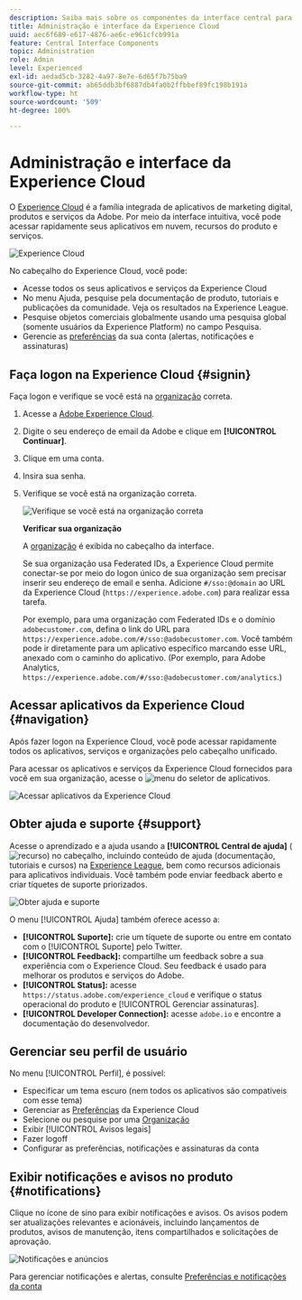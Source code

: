 ```yaml
---
description: Saiba mais sobre os componentes da interface central para a Experience Cloud. Obtenha ajuda sobre a administração de usuários e produtos no Admin Console, habilite os aplicativos para os serviços da Experience Cloud. Obtenha ajuda sobre a Biblioteca de público-alvo, os Atributos do cliente, os Ativos da Experience Cloud e muito mais.
title: Administração e interface da Experience Cloud
uuid: aec6f689-e617-4876-ae6c-e961cfcb991a
feature: Central Interface Components
topic: Administration
role: Admin
level: Experienced
exl-id: aedad5cb-3282-4a97-8e7e-6d65f7b75ba9
source-git-commit: ab65ddb3bf6887db4fa0b2ffbbef89fc198b191a
workflow-type: ht
source-wordcount: '509'
ht-degree: 100%

---
```


# Administração e interface da Experience Cloud

O [Experience Cloud](https://experience.adobe.com) é a família integrada de aplicativos de marketing digital, produtos e serviços da Adobe. Por meio da interface intuitiva, você pode acessar rapidamente seus aplicativos em nuvem, recursos do produto e serviços.

![Experience Cloud](assets/landing.png)

No cabeçalho do Experience Cloud, você pode:

* Acesse todos os seus aplicativos e serviços da Experience Cloud
* No menu Ajuda, pesquise pela documentação de produto, tutoriais e publicações da comunidade. Veja os resultados na Experience League.
* Pesquise objetos comerciais globalmente usando uma pesquisa global (somente usuários da Experience Platform) no campo Pesquisa.
* Gerencie as [preferências](features/account-preferences.md) da sua conta (alertas, notificações e assinaturas)

## Faça logon na Experience Cloud {#signin}

Faça logon e verifique se você está na [organização](administration/organizations.md) correta.

1. Acesse a [Adobe Experience Cloud](https://experience.adobe.com).
1. Digite o seu endereço de email da Adobe e clique em **[!UICONTROL Continuar]**.
1. Clique em uma conta.
1. Insira sua senha.
1. Verifique se você está na organização correta.

   ![Verifique se você está na organização correta](assets/organizations-menu.png)

   **Verificar sua organização**

   A [organização](administration/organizations.md) é exibida no cabeçalho da interface.

   Se sua organização usa Federated IDs, a Experience Cloud permite conectar-se por meio do logon único de sua organização sem precisar inserir seu endereço de email e senha. Adicione `#/sso:@domain` ao URL da Experience Cloud (`https://experience.adobe.com`) para realizar essa tarefa.

   Por exemplo, para uma organização com Federated IDs e o domínio `adobecustomer.com`, defina o link do URL para `https://experience.adobe.com/#/sso:@adobecustomer.com`. Você também pode ir diretamente para um aplicativo específico marcando esse URL, anexado com o caminho do aplicativo. (Por exemplo, para Adobe Analytics, `https://experience.adobe.com/#/sso:@adobecustomer.com/analytics`.)

## Acessar aplicativos da Experience Cloud {#navigation}

Após fazer logon na Experience Cloud, você pode acessar rapidamente todos os aplicativos, serviços e organizações pelo cabeçalho unificado.

Para acessar os aplicativos e serviços da Experience Cloud fornecidos para você em sua organização, acesse o ![menu](assets/apps-icon.png) do seletor de aplicativos.

![Acessar aplicativos da Experience Cloud](assets/platform-core-services.png)

## Obter ajuda e suporte {#support}

Acesse o aprendizado e a ajuda usando a **[!UICONTROL Central de ajuda]** (![recurso](assets/help-icon.png)) no cabeçalho, incluindo conteúdo de ajuda (documentação, tutoriais e cursos) na [Experience League](https://experienceleague.adobe.com/pt-br?lang=pt-BR#home), bem como recursos adicionais para aplicativos individuais. Você também pode enviar feedback aberto e criar tíquetes de suporte priorizados.

![Obter ajuda e suporte](assets/search-menu.png)

O menu [!UICONTROL Ajuda] também oferece acesso a:

* **[!UICONTROL Suporte]:** crie um tíquete de suporte ou entre em contato com o [!UICONTROL Suporte] pelo Twitter.
* **[!UICONTROL Feedback]:** compartilhe um feedback sobre a sua experiência com o Experience Cloud. Seu feedback é usado para melhorar os produtos e serviços do Adobe.
* **[!UICONTROL Status]:** acesse `https://status.adobe.com/experience_cloud` e verifique o status operacional do produto e [!UICONTROL Gerenciar assinaturas].
* **[!UICONTROL Developer Connection]:** acesse `adobe.io` e encontre a documentação do desenvolvedor.

## Gerenciar seu perfil de usuário

No menu [!UICONTROL Perfil], é possível:

* Especificar um tema escuro (nem todos os aplicativos são compatíveis com esse tema)
* Gerenciar as [Preferências](features/account-preferences.md) da Experience Cloud
* Selecione ou pesquise por uma [Organização](administration/organizations.md)
* Exibir [!UICONTROL Avisos legais]
* Fazer logoff
* Configurar as preferências, notificações e assinaturas da conta

## Exibir notificações e avisos no produto {#notifications}

Clique no ícone de sino para exibir notificações e avisos. Os avisos podem ser atualizações relevantes e acionáveis, incluindo lançamentos de produtos, avisos de manutenção, itens compartilhados e solicitações de aprovação.

![Notificações e anúncios](assets/notifications-menu-small.png)

Para gerenciar notificações e alertas, consulte [Preferências e notificações da conta](features/account-preferences.md)

